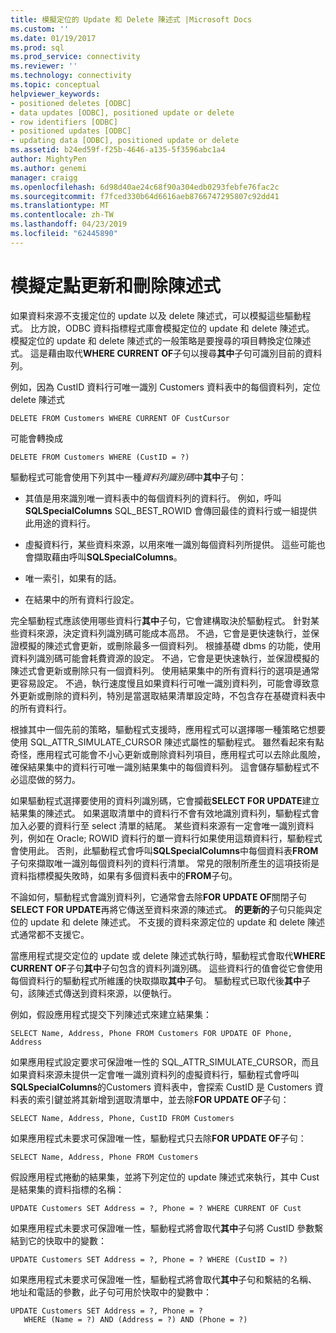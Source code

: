 ```yaml
---
title: 模擬定位的 Update 和 Delete 陳述式 |Microsoft Docs
ms.custom: ''
ms.date: 01/19/2017
ms.prod: sql
ms.prod_service: connectivity
ms.reviewer: ''
ms.technology: connectivity
ms.topic: conceptual
helpviewer_keywords:
- positioned deletes [ODBC]
- data updates [ODBC], positioned update or delete
- row identifiers [ODBC]
- positioned updates [ODBC]
- updating data [ODBC], positioned update or delete
ms.assetid: b24ed59f-f25b-4646-a135-5f3596abc1a4
author: MightyPen
ms.author: genemi
manager: craigg
ms.openlocfilehash: 6d98d40ae24c68f90a304edb0293febfe76fac2c
ms.sourcegitcommit: f7fced330b64d6616aeb8766747295807c92dd41
ms.translationtype: MT
ms.contentlocale: zh-TW
ms.lasthandoff: 04/23/2019
ms.locfileid: "62445890"
---
```

# <a name="simulating-positioned-update-and-delete-statements"></a>模擬定點更新和刪除陳述式
如果資料來源不支援定位的 update 以及 delete 陳述式，可以模擬這些驅動程式。 比方說，ODBC 資料指標程式庫會模擬定位的 update 和 delete 陳述式。 模擬定位的 update 和 delete 陳述式的一般策略是要搜尋的項目轉換定位陳述式。 這是藉由取代**WHERE CURRENT OF**子句以搜尋**其中**子句可識別目前的資料列。  
  
 例如，因為 CustID 資料行可唯一識別 Customers 資料表中的每個資料列，定位 delete 陳述式  
  
```  
DELETE FROM Customers WHERE CURRENT OF CustCursor  
```  
  
 可能會轉換成  
  
```  
DELETE FROM Customers WHERE (CustID = ?)  
```  
  
 驅動程式可能會使用下列其中一種*資料列識別碼*中**其中**子句：  
  
-   其值是用來識別唯一資料表中的每個資料列的資料行。 例如，呼叫**SQLSpecialColumns** SQL_BEST_ROWID 會傳回最佳的資料行或一組提供此用途的資料行。  
  
-   虛擬資料行，某些資料來源，以用來唯一識別每個資料列所提供。 這些可能也會擷取藉由呼叫**SQLSpecialColumns**。  
  
-   唯一索引，如果有的話。  
  
-   在結果中的所有資料行設定。  
  
 完全驅動程式應該使用哪些資料行**其中**子句，它會建構取決於驅動程式。 針對某些資料來源，決定資料列識別碼可能成本高昂。 不過，它會是更快速執行，並保證模擬的陳述式會更新，或刪除最多一個資料列。 根據基礎 dbms 的功能，使用資料列識別碼可能會耗費資源的設定。 不過，它會是更快速執行，並保證模擬的陳述式會更新或刪除只有一個資料列。 使用結果集中的所有資料行的選項是通常更容易設定。 不過，執行速度慢且如果資料行可唯一識別資料列，可能會導致意外更新或刪除的資料列，特別是當選取結果清單設定時，不包含存在基礎資料表中的所有資料行。  
  
 根據其中一個先前的策略，驅動程式支援時，應用程式可以選擇哪一種策略它想要使用 SQL_ATTR_SIMULATE_CURSOR 陳述式屬性的驅動程式。 雖然看起來有點奇怪，應用程式可能會不小心更新或刪除資料列項目，應用程式可以去除此風險，確保結果集中的資料行可唯一識別結果集中的每個資料列。 這會儲存驅動程式不必這麼做的努力。  
  
 如果驅動程式選擇要使用的資料列識別碼，它會攔截**SELECT FOR UPDATE**建立結果集的陳述式。 如果選取清單中的資料行不會有效地識別資料列，驅動程式會加入必要的資料行至 select 清單的結尾。 某些資料來源有一定會唯一識別資料列，例如在 Oracle; ROWID 資料行的單一資料行如果使用這類資料行，驅動程式會使用此。 否則，此驅動程式會呼叫**SQLSpecialColumns**中每個資料表**FROM**子句來擷取唯一識別每個資料列的資料行清單。 常見的限制所產生的這項技術是資料指標模擬失敗時，如果有多個資料表中的**FROM**子句。  
  
 不論如何，驅動程式會識別資料列，它通常會去除**FOR UPDATE OF**關閉子句**SELECT FOR UPDATE**再將它傳送至資料來源的陳述式。 **的更新的**子句只能與定位的 update 和 delete 陳述式。 不支援的資料來源定位的 update 和 delete 陳述式通常都不支援它。  
  
 當應用程式提交定位的 update 或 delete 陳述式執行時，驅動程式會取代**WHERE CURRENT OF**子句**其中**子句包含的資料列識別碼。 這些資料行的值會從它會使用每個資料行的驅動程式所維護的快取擷取**其中**子句。 驅動程式已取代後**其中**子句，該陳述式傳送到資料來源，以便執行。  
  
 例如，假設應用程式提交下列陳述式來建立結果集：  
  
```  
SELECT Name, Address, Phone FROM Customers FOR UPDATE OF Phone, Address  
```  
  
 如果應用程式設定要求可保證唯一性的 SQL_ATTR_SIMULATE_CURSOR，而且如果資料來源未提供一定會唯一識別資料列的虛擬資料行，驅動程式會呼叫**SQLSpecialColumns**的Customers 資料表中，會探索 CustID 是 Customers 資料表的索引鍵並將其新增到選取清單中，並去除**FOR UPDATE OF**子句：  
  
```  
SELECT Name, Address, Phone, CustID FROM Customers  
```  
  
 如果應用程式未要求可保證唯一性，驅動程式只去除**FOR UPDATE OF**子句：  
  
```  
SELECT Name, Address, Phone FROM Customers  
```  
  
 假設應用程式捲動的結果集，並將下列定位的 update 陳述式來執行，其中 Cust 是結果集的資料指標的名稱：  
  
```  
UPDATE Customers SET Address = ?, Phone = ? WHERE CURRENT OF Cust  
```  
  
 如果應用程式未要求可保證唯一性，驅動程式將會取代**其中**子句將 CustID 參數繫結到它的快取中的變數：  
  
```  
UPDATE Customers SET Address = ?, Phone = ? WHERE (CustID = ?)  
```  
  
 如果應用程式未要求可保證唯一性，驅動程式將會取代**其中**子句和繫結的名稱、 地址和電話的參數，此子句可用於快取中的變數中：  
  
```  
UPDATE Customers SET Address = ?, Phone = ?  
   WHERE (Name = ?) AND (Address = ?) AND (Phone = ?)  
```
